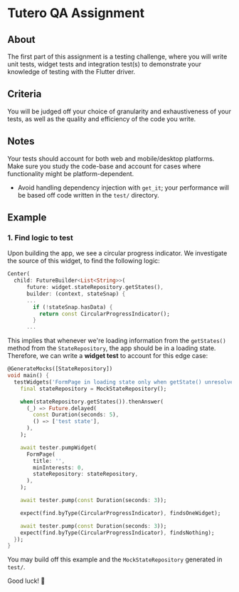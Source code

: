 # Tutero QA Assignment

## About

The first part of this assignment is a testing challenge, where you will write unit tests, widget tests and integration test(s) to demonstrate your knowledge of testing with the Flutter driver.

## Criteria

You will be judged off your choice of granularity and exhaustiveness of your tests, as well as the quality and efficiency of the code you write. 

## Notes

Your tests should account for both web and mobile/desktop platforms. Make sure you study the code-base and account for cases where functionality might be platform-dependent.

- Avoid handling dependency injection with `get_it`; your performance will be based off code written in the `test/` directory.


## Example

### 1. Find logic to test

Upon building the app, we see a circular progress indicator. We investigate the source of this widget, to find the following logic:

```dart
Center(
  child: FutureBuilder<List<String>>(
      future: widget.stateRepository.getStates(),
      builder: (context, stateSnap) {
      ...
        if (!stateSnap.hasData) {
          return const CircularProgressIndicator();
        }
      ...
```

This implies that whenever we're loading information from the `getStates()` method from the `StateRepository`, the app should be in a loading state. Therefore, we can write a __widget test__ to account for this edge case:

```dart
@GenerateMocks([StateRepository])
void main() {
  testWidgets('FormPage in loading state only when getState() unresolved', (tester) async {
    final stateRepository = MockStateRepository();

    when(stateRepository.getStates()).thenAnswer(
      (_) => Future.delayed(
        const Duration(seconds: 5),
        () => ['test state'],
      ),
    );

    await tester.pumpWidget(
      FormPage(
        title: '',
        minInterests: 0,
        stateRepository: stateRepository,
      ),
    );

    await tester.pump(const Duration(seconds: 3));

    expect(find.byType(CircularProgressIndicator), findsOneWidget);

    await tester.pump(const Duration(seconds: 3));
    expect(find.byType(CircularProgressIndicator), findsNothing);
  });
}
```

You may build off this example and the `MockStateRepository` generated in `test/`.

Good luck! 🚀
